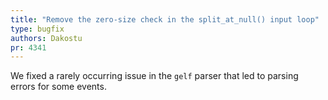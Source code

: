 ```yaml
---
title: "Remove the zero-size check in the split_at_null() input loop"
type: bugfix
authors: Dakostu
pr: 4341
---
```


We fixed a rarely occurring issue in the `gelf` parser that led to parsing
errors for some events.

